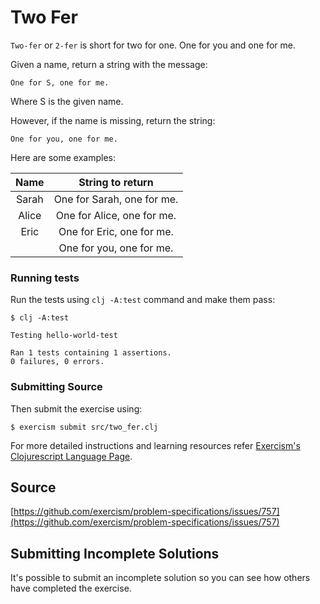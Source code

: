 # Two Fer

`Two-fer` or `2-fer` is short for two for one. One for you and one for me.

Given a name, return a string with the message:

```text
One for S, one for me.
```

Where S is the given name.

However, if the name is missing, return the string:

```text
One for you, one for me.
```

Here are some examples:

|Name    | String to return 
|:------:|:-----------------: 
|Sarah   | One for Sarah, one for me.
|Alice   | One for Alice, one for me. 
|Eric    | One for Eric, one for me.
|        | One for you, one for me.

### Running tests

Run the tests using `clj -A:test` command and make them pass:

```
$ clj -A:test

Testing hello-world-test

Ran 1 tests containing 1 assertions.
0 failures, 0 errors.
```

### Submitting Source

Then submit the exercise using:

```
$ exercism submit src/two_fer.clj
```

For more detailed instructions and learning resources refer [Exercism's Clojurescript Language Page](http://exercism.io/languages/clojurescript).

## Source

[https://github.com/exercism/problem-specifications/issues/757](https://github.com/exercism/problem-specifications/issues/757)

## Submitting Incomplete Solutions
It's possible to submit an incomplete solution so you can see how others have completed the exercise.
